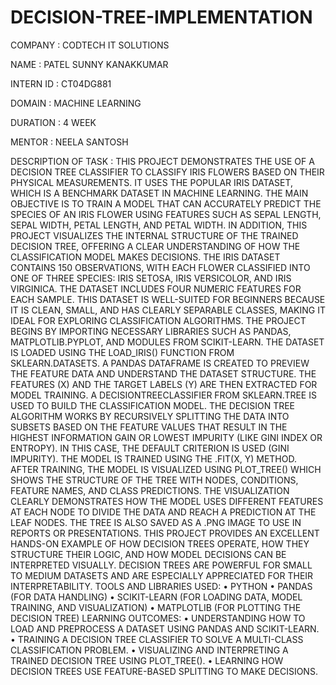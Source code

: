 # DECISION-TREE-IMPLEMENTATION

COMPANY : CODTECH IT SOLUTIONS

NAME : PATEL SUNNY KANAKKUMAR

INTERN ID : CT04DG881

DOMAIN : MACHINE LEARNING 

DURATION : 4 WEEK

MENTOR : NEELA SANTOSH

DESCRIPTION OF TASK : THIS PROJECT DEMONSTRATES THE USE OF A DECISION TREE CLASSIFIER TO CLASSIFY IRIS FLOWERS BASED ON THEIR PHYSICAL MEASUREMENTS. IT USES THE POPULAR IRIS DATASET, WHICH IS A BENCHMARK DATASET IN MACHINE LEARNING. THE MAIN OBJECTIVE IS TO TRAIN A MODEL THAT CAN ACCURATELY PREDICT THE SPECIES OF AN IRIS FLOWER USING FEATURES SUCH AS SEPAL LENGTH, SEPAL WIDTH, PETAL LENGTH, AND PETAL WIDTH. IN ADDITION, THIS PROJECT VISUALIZES THE INTERNAL STRUCTURE OF THE TRAINED DECISION TREE, OFFERING A CLEAR UNDERSTANDING OF HOW THE CLASSIFICATION MODEL MAKES DECISIONS.
THE IRIS DATASET CONTAINS 150 OBSERVATIONS, WITH EACH FLOWER CLASSIFIED INTO ONE OF THREE SPECIES: IRIS SETOSA, IRIS VERSICOLOR, AND IRIS VIRGINICA. THE DATASET INCLUDES FOUR NUMERIC FEATURES FOR EACH SAMPLE. THIS DATASET IS WELL-SUITED FOR BEGINNERS BECAUSE IT IS CLEAN, SMALL, AND HAS CLEARLY SEPARABLE CLASSES, MAKING IT IDEAL FOR EXPLORING CLASSIFICATION ALGORITHMS.
THE PROJECT BEGINS BY IMPORTING NECESSARY LIBRARIES SUCH AS PANDAS, MATPLOTLIB.PYPLOT, AND MODULES FROM SCIKIT-LEARN. THE DATASET IS LOADED USING THE LOAD_IRIS() FUNCTION FROM SKLEARN.DATASETS. A PANDAS DATAFRAME IS CREATED TO PREVIEW THE FEATURE DATA AND UNDERSTAND THE DATASET STRUCTURE. THE FEATURES (X) AND THE TARGET LABELS (Y) ARE THEN EXTRACTED FOR MODEL TRAINING.
A DECISIONTREECLASSIFIER FROM SKLEARN.TREE IS USED TO BUILD THE CLASSIFICATION MODEL. THE DECISION TREE ALGORITHM WORKS BY RECURSIVELY SPLITTING THE DATA INTO SUBSETS BASED ON THE FEATURE VALUES THAT RESULT IN THE HIGHEST INFORMATION GAIN OR LOWEST IMPURITY (LIKE GINI INDEX OR ENTROPY). IN THIS CASE, THE DEFAULT CRITERION IS USED (GINI IMPURITY). THE MODEL IS TRAINED USING THE .FIT(X, Y) METHOD.
AFTER TRAINING, THE MODEL IS VISUALIZED USING PLOT_TREE() WHICH SHOWS THE STRUCTURE OF THE TREE WITH NODES, CONDITIONS, FEATURE NAMES, AND CLASS PREDICTIONS. THE VISUALIZATION CLEARLY DEMONSTRATES HOW THE MODEL USES DIFFERENT FEATURES AT EACH NODE TO DIVIDE THE DATA AND REACH A PREDICTION AT THE LEAF NODES. THE TREE IS ALSO SAVED AS A .PNG IMAGE TO USE IN REPORTS OR PRESENTATIONS.
THIS PROJECT PROVIDES AN EXCELLENT HANDS-ON EXAMPLE OF HOW DECISION TREES OPERATE, HOW THEY STRUCTURE THEIR LOGIC, AND HOW MODEL DECISIONS CAN BE INTERPRETED VISUALLY. DECISION TREES ARE POWERFUL FOR SMALL TO MEDIUM DATASETS AND ARE ESPECIALLY APPRECIATED FOR THEIR INTERPRETABILITY.
TOOLS AND LIBRARIES USED:
•	PYTHON
•	PANDAS (FOR DATA HANDLING)
•	SCIKIT-LEARN (FOR LOADING DATA, MODEL TRAINING, AND VISUALIZATION)
•	MATPLOTLIB (FOR PLOTTING THE DECISION TREE)
LEARNING OUTCOMES:
•	UNDERSTANDING HOW TO LOAD AND PREPROCESS A DATASET USING PANDAS AND SCIKIT-LEARN.
•	TRAINING A DECISION TREE CLASSIFIER TO SOLVE A MULTI-CLASS CLASSIFICATION PROBLEM.
•	VISUALIZING AND INTERPRETING A TRAINED DECISION TREE USING PLOT_TREE().
•	LEARNING HOW DECISION TREES USE FEATURE-BASED SPLITTING TO MAKE DECISIONS.




